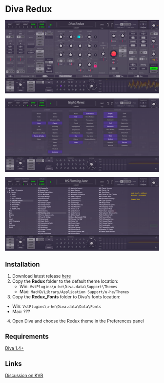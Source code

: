 # Diva Redux

![Diva Redux screenshot](/screenshots/main_window.gif)  
  
![Diva Redux Tags](/screenshots/tags.png)  

![Diva Redux Library](/screenshots/library.png)  

## Installation
1. Download latest release [here](https://github.com/drzhnn/diva-redux/releases)
2. Copy the **Redux** folder to the default theme location:  
    - Win: `VstPlugins\u-he\Diva.data\Support\Themes` 
    - Mac: `MacHD/Library/Application Support/u-he/Themes` 
3. Copy the **Redux_Fonts** folder to Diva's fonts location:
  - Win: `VstPlugins\u-he\Diva.data\Data\Fonts` 
  - Mac: ??? 
4. Open Diva and choose the Redux theme in the Preferences panel

## Requirements
[Diva 1.4+](http://www.u-he.com/cms/diva)

## Links
[Discussion on KVR](http://www.kvraudio.com/forum/viewtopic.php?f=31&t=451028)